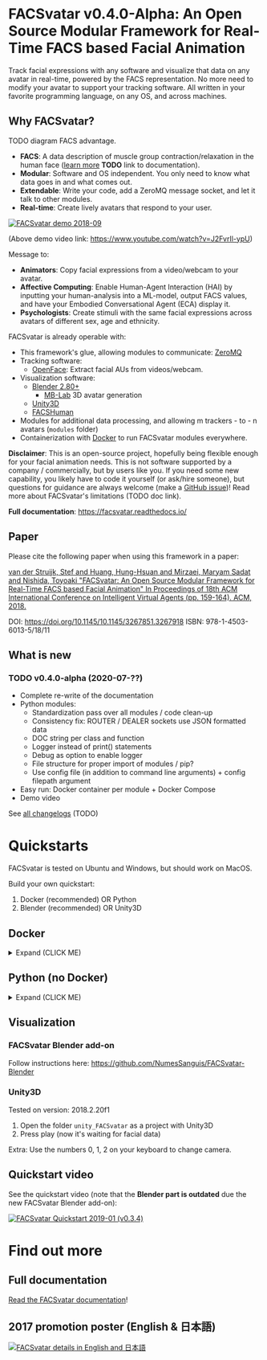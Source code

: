 # FACSvatar v0.4.0-Alpha: An Open Source Modular Framework for Real-Time FACS based Facial Animation
Track facial expressions with any software and visualize that data on any avatar in real-time,
powered by the FACS representation.
No more need to modify your avatar to support your tracking software.
All written in your favorite programming language, on any OS, and across machines.


## Why FACSvatar?
TODO diagram FACS advantage.

- **FACS**: A data description of muscle group contraction/relaxation in the human face
  ([learn more]() **TODO** link to documentation).
- **Modular**: Software and OS independent. You only need to know what data goes in and what comes out.
- **Extendable**: Write your code, add a ZeroMQ message socket, and let it talk to other modules.
- **Real-time**: Create lively avatars that respond to your user.

[![FACSvatar demo 2018-09](https://img.youtube.com/vi/J2FvrIl-ypU/0.jpg)](https://www.youtube.com/watch?v=J2FvrIl-ypU)

(Above demo video link: https://www.youtube.com/watch?v=J2FvrIl-ypU)

Message to:
- **Animators**: Copy facial expressions from a video/webcam to your avatar.
- **Affective Computing**: Enable Human-Agent Interaction (HAI) by inputting your human-analysis into a ML-model,
output FACS values, and have your Embodied Conversational Agent (ECA) display it.
- **Psychologists**: Create stimuli with the same facial expressions across avatars of different sex, age and ethnicity.

FACSvatar is already operable with:
- This framework's glue, allowing modules to communicate: [ZeroMQ](https://zeromq.org/)
- Tracking software:
  * [OpenFace](https://github.com/TadasBaltrusaitis/OpenFace): Extract facial AUs from videos/webcam.
- Visualization software:
  * [Blender 2.80+](https://www.blender.org/)
    * [MB-Lab](https://mb-lab-community.github.io/MB-Lab.github.io/) 3D avatar generation
  * [Unity3D](https://unity.com/)
  * [FACSHuman](https://www.michaelgilbert.fr/facshuman/)
- Modules for additional data processing, and allowing m trackers - to - n avatars (`modules` folder)
- Containerization with [Docker](https://www.docker.com/) to run FACSvatar modules everywhere.

**Disclaimer**: This is an open-source project, hopefully being flexible enough for your facial animation needs.
This is not software supported by a company / commercially, but by users like you.
If you need some new capability, you likely have to code it yourself (or ask/hire someone),
but questions for guidance are always welcome (make a [GitHub issue](https://github.com/NumesSanguis/FACSvatar/issues))!
Read more about FACSvatar's limitations (TODO doc link).

**Full documentation**: https://facsvatar.readthedocs.io/

## Paper
Please cite the following paper when using this framework in a paper:

[van der Struijk, Stef and Huang, Hung-Hsuan and Mirzaei, Maryam Sadat and Nishida, Toyoaki "FACSvatar: An Open Source Modular Framework for Real-Time FACS based Facial Animation" In Proceedings of 18th ACM International Conference on Intelligent Virtual Agents (pp. 159-164). ACM, 2018.](https://dl.acm.org/citation.cfm?id=3267918)

DOI: https://doi.org/10.1145/10.1145/3267851.3267918
ISBN: 978-1-4503-6013-5/18/11

## What is new
### TODO v0.4.0-alpha (2020-07-??)

* Complete re-write of the documentation
* Python modules:
    * Standardization pass over all modules / code clean-up
    * Consistency fix: ROUTER / DEALER sockets use JSON formatted data
    * DOC string per class and function
    * Logger instead of print() statements
    * Debug as option to enable logger
    * File structure for proper import of modules / pip?
    * Use config file (in addition to command line arguments) + config filepath argument
* Easy run: Docker container per module + Docker Compose
* Demo video

See [all changelogs]() (TODO)


# Quickstarts
FACSvatar is tested on Ubuntu and Windows, but should work on MacOS.

Build your own quickstart:
1. Docker (recommended) OR Python
2. Blender (recommended) OR Unity3D

## Docker
<details><summary>Expand (CLICK ME)</summary>
<p>

0. Downloads - Go to the [release page of this GitHub repo](https://github.com/NumesSanguis/FACSvatar/releases) and download:
    * openface_2.1.0_zeromq.zip
        * Unzip and execute `download_models.sh or .ps1` to download trained models
    * Windows 7 / 8 / 10 Home: unity_FACSvatar_standalone_docker-ip.zip
    * Windows 10 Pro / Enterprise / Education: unity_FACSvatar_standalone.zip
    * Windows / Linux / Mac: [Unity3D editor (documentation)](https://facsvatar.readthedocs.io/en/latest/defaultsetup.html#unity3d-game-engine)
    * Source code (zip / tar.gz) or download this repository with:
        * `git clone https://github.com/NumesSanguis/FACSvatar.git`
        * Press the green `Clone or Download` button on this page --> `Download ZIP`

1. Docker Install - Let's you execute applications without worrying about OS or programming language.
    * [General Docker instructions](https://docs.docker.com/install/#supported-platforms)
    * [Docker Toolbox for Windows 7/8/10 Home](https://docs.docker.com/toolbox/overview/)
    * [Docker for Windows 10  Pro, Enterprise or Education](https://docs.docker.com/docker-for-windows/install/#what-to-know-before-you-install)
    * Ubuntu: [Docker](https://docs.docker.com/install/linux/docker-ce/ubuntu/) and [docker-compose](https://docs.docker.com/compose/install/) and `sudo usermod -a -G docker $USER`

2. Docker Modules - Open a terminal (W7/8: cmd.exe / W10: PowerShell) and navigate to folder `FACSvatar/modules`, then execute:
    1. `docker-compose pull`  (Downloads FACSvatar Docker containers)
    2. `docker-compose up`  (Starts downloaded Docker containers)
    
3. Facial Animation with Unity3D - Navigate inside folder unity_FACSvatar_standalone(_docker-ip) and Double-click `unity_FACSvatar.exe` / Press play button in Unity3D editor

### Offline version:

4. Open a 2nd terminal in folder `FACSvatar/modules` and execute: `docker-compose exec facsvatar_facsfromcsv bash`
5. Inside Docker container - Start facial animation with: `python main.py --pub_ip facsvatar_bridge`

### With webcam for real-time (Windows only for now):

4. Navigate inside folder `openface_x.x.x_zeromq`
5. (Windows 7/8/10 Home - only) Get Docker machine ip by opening a 2nd terminal and execute: `docker-machine ip` (likely to be 192.168.99.100)
6. (Windows 7/8/10 Home - only) Open `config.xml`, change `<IP>127.0.0.1</IP>` to `<IP>machine ip from step 3</IP>` (`<IP>192.168.99.100</IP>`) and save and close.
7. Double click `OpenFaceOffline.exe` –> menu: File –> Open Webcam

</p>
</details>

## Python (no Docker)
<details><summary>Expand (CLICK ME)</summary>
<p>

TODO fill in

</p>
</details>

## Visualization
### FACSvatar Blender add-on
Follow instructions here: https://github.com/NumesSanguis/FACSvatar-Blender

### Unity3D
Tested on version: 2018.2.20f1

1. Open the folder `unity_FACSvatar` as a project with Unity3D
2. Press play (now it's waiting for facial data)

Extra: Use the numbers 0, 1, 2 on your keyboard to change camera.

## Quickstart video
See the quickstart video (note that the **Blender part is outdated** due the new FACSvatar Blender add-on):

[![FACSvatar Quickstart 2019-01 (v0.3.4)](https://img.youtube.com/vi/OOoXDfkn8fk/0.jpg)](https://www.youtube.com/watch?v=OOoXDfkn8fk)

# Find out more
## Full documentation
[Read the FACSvatar documentation](https://facsvatar.readthedocs.io/en/latest/)!

## 2017 promotion poster (English & 日本語)
[![FACSvatar details in English and 日本語](https://surafusoft.eu/facsvatar/files/2018/10/FACSvatar_poster_25_A4-724x1024.png)](https://surafusoft.eu/facsvatar/files/2018/10/FACSvatar_poster_25_A4.png)

